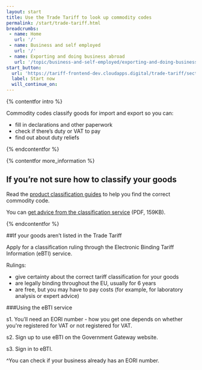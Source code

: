 ```yaml
---
layout: start
title: Use the Trade Tariff to look up commodity codes
permalink: /start/trade-tariff.html
breadcrumbs:
 - name: Home
   url: '/'
 - name: Business and self employed
   url: '/'
 - name: Exporting and doing business abroad
   url: '/topic/business-and-self-employed/exporting-and-doing-business-abroad.html'
start_button:
  url: 'https://tariff-frontend-dev.cloudapps.digital/trade-tariff/sections'
  label: Start now
  will_continue_on: 
---
```

{% contentfor intro %}

Commodity codes classify goods for import and export so you can:

* fill in declarations and other paperwork
* check if there’s duty or VAT to pay
* find out about duty reliefs

{% endcontentfor %}

{% contentfor more_information %}

## If you’re not sure how to classify your goods

Read the [product classification guides](https://www.gov.uk/government/collections/classification-of-goods) to help you find the correct commodity code.

You can [get advice from the classification service](https://www.gov.uk/government/uploads/system/uploads/attachment_data/file/447050/CIP_27_Tariff_Classification_Change_of_Service_Delivery.pdf#page=3) (PDF, 159KB).

{% endcontentfor %}

##If your goods aren’t listed in the Trade Tariff

Apply for a classification ruling through the Electronic Binding Tariff Information (eBTI) service.

Rulings:

- give certainty about the correct tariff classification for your goods
- are legally binding throughout the EU, usually for 6 years
- are free, but you may have to pay costs (for example, for laboratory analysis or expert advice)

###Using the eBTI service

s1. You’ll need an EORI number - how you get one depends on whether you're registered for VAT or not registered for VAT.

s2. Sign up to use eBTI on the Government Gateway website.

s3. Sign in to eBTI.

^You can check if your business already has an EORI number.
